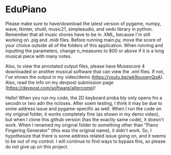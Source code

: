 # EduPiano
Please make sure to have/download the latest version of pygame, numpy, wave, tkinter, shutil, music21, simpleaudio, and vedo library in python.
Remember that all music shores have to be in .XML, because I'm still working on .pig and .midi files.
Before running main.py, move the score of your choice outside all of the folders of this application. 
When running and inputting the parameters, change n_measures to 800 or above if it is a long musical piece with many notes.

Also, to view the annotated output files, please have Musescore 4 downloaded or another musical software that can view the .xml files. If not, I've shown the output in my video/demo (https://youtu.be/wk9ouowyQqA). Also, read the info on my devpost submission page (https://devpost.com/software/altercomp)!

Hello! When you run my code, the 2D keyboard proba bly only opens fro a secodn or two adn the ncloses. After soem testing, I think it may be due to some address issue and pygame-specific as well. When I run the code on my original folder, it works completely fine (as shown in my demo video), but when I clone this github version (has the exactly same code), it doesn't work. When I renamed my original folder to something other than "Piano Fingering Generator" (this was the original name), it didn't work. So, I hypothesize that there is some address related issue going on, and it seems to be out of my control. I will continue to find ways to bypass this, so please do not give up on this project.
